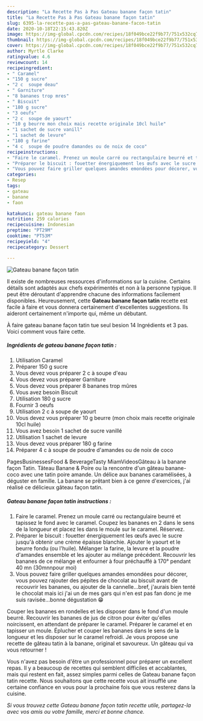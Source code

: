 ```yaml
---
description: "La Recette Pas à Pas Gateau banane façon tatin"
title: "La Recette Pas à Pas Gateau banane façon tatin"
slug: 6395-la-recette-pas-a-pas-gateau-banane-facon-tatin
date: 2020-10-18T22:15:43.820Z
image: https://img-global.cpcdn.com/recipes/18f049bce22f9b77/751x532cq70/gateau-banane-facon-tatin-photo-principale-de-la-recette.jpg
thumbnail: https://img-global.cpcdn.com/recipes/18f049bce22f9b77/751x532cq70/gateau-banane-facon-tatin-photo-principale-de-la-recette.jpg
cover: https://img-global.cpcdn.com/recipes/18f049bce22f9b77/751x532cq70/gateau-banane-facon-tatin-photo-principale-de-la-recette.jpg
author: Myrtle Clarke
ratingvalue: 4.6
reviewcount: 14
recipeingredient:
- " Caramel"
- "150 g sucre"
- "2 c  soupe deau"
- " Garniture"
- "8 bananes trop mres"
- " Biscuit"
- "180 g sucre"
- "3 oeufs"
- "2 c  soupe de yaourt"
- "10 g beurre mon choix mais recette originale 10cl huile"
- "1 sachet de sucre vanill"
- "1 sachet de levure"
- "180 g farine"
- "4 c  soupe de poudre damandes ou de noix de coco"
recipeinstructions:
- "Faire le caramel. Prenez un moule carré ou rectangulaire beurré et tapissez le fond avec le caramel. Coupez les bananes en 2 dans le sens de la longueur et placez les dans le moule sur le caramel. Réservez."
- "Préparer le biscuit : fouetter énergiquement les œufs avec le sucre jusqu&#39;à obtenir une crème épaisse blanchie. Ajouter le yaourt et le beurre fondu (ou l&#39;huile). Mélanger la farine, la levure et la poudre d&#39;amandes ensemble et les ajouter au mélange précédent. Recouvrir les bananes de ce mélange et enfourner à four préchauffé à 170° pendant 40 mn (30mnnpour moi)"
- "Vous pouvez faire griller quelques amandes emondées pour décorer, vous pouvez rajouter des pépites de chocolat au biscuit avant de recouvrir les bananes, ou ajouter de la cannelle...bref, j&#39;aurais bien tenté le chocolat mais ici j&#39;ai un de mes gars qui n&#39;en est pas fan donc je me suis ravisée...bonne dégustation 😁"
categories:
- Resep
tags:
- gateau
- banane
- faon

katakunci: gateau banane faon 
nutrition: 259 calories
recipecuisine: Indonesian
preptime: "PT29M"
cooktime: "PT53M"
recipeyield: "4"
recipecategory: Dessert

---
```



![Gateau banane façon tatin](https://img-global.cpcdn.com/recipes/18f049bce22f9b77/751x532cq70/gateau-banane-facon-tatin-photo-principale-de-la-recette.jpg)

Il existe de nombreuses ressources d'informations sur la cuisine. Certains détails sont adaptés aux chefs expérimentés et non à la personne typique. Il peut être déroutant d'apprendre chacune des informations facilement disponibles. Heureusement, cette <strong> Gateau banane façon tatin </strong> recette est facile à faire et vous donnera certainement d'excellentes suggestions. Ils aideront certainement n'importe qui, même un débutant.

<!--inarticleads1-->

À faire gateau banane façon tatin tue seul besion 14 Ingrédients et 3 pas. Voici comment vous faire cette.

##### Ingrédients de gateau banane façon tatin :

1. Utilisation  Caramel
1. Préparer 150 g sucre
1. Vous devez vous préparer 2 c à soupe d&#39;eau
1. Vous devez vous préparer  Garniture
1. Vous devez vous préparer 8 bananes trop mûres
1. Vous avez besoin  Biscuit
1. Utilisation 180 g sucre
1. Fournir 3 oeufs
1. Utilisation 2 c à soupe de yaourt
1. Vous devez vous préparer 10 g beurre (mon choix mais recette originale 10cl huile)
1. Vous avez besoin 1 sachet de sucre vanillé
1. Utilisation 1 sachet de levure
1. Vous devez vous préparer 180 g farine
1. Préparer 4 c à soupe de poudre d&#39;amandes ou de noix de coco


PagesBusinessesFood &amp; BeverageTasty MiamVideosGâteau à la banane façon Tatin. Tâteau Banane &amp; Poire ou la rencontre d&#39;un gâteau banane- coco avec une tatin poire amande. Un délice aux bananes caramélisées, à déguster en famille. La banane se prêtant bien à ce genre d&#39;exercices, j&#39;ai réalisé ce délicieux gâteau façon tatin. 

<!--inarticleads2-->

##### Gateau banane façon tatin instructions :

1. Faire le caramel. Prenez un moule carré ou rectangulaire beurré et tapissez le fond avec le caramel. Coupez les bananes en 2 dans le sens de la longueur et placez les dans le moule sur le caramel. Réservez.
1. Préparer le biscuit : fouetter énergiquement les œufs avec le sucre jusqu&#39;à obtenir une crème épaisse blanchie. Ajouter le yaourt et le beurre fondu (ou l&#39;huile). Mélanger la farine, la levure et la poudre d&#39;amandes ensemble et les ajouter au mélange précédent. Recouvrir les bananes de ce mélange et enfourner à four préchauffé à 170° pendant 40 mn (30mnnpour moi)
1. Vous pouvez faire griller quelques amandes emondées pour décorer, vous pouvez rajouter des pépites de chocolat au biscuit avant de recouvrir les bananes, ou ajouter de la cannelle...bref, j&#39;aurais bien tenté le chocolat mais ici j&#39;ai un de mes gars qui n&#39;en est pas fan donc je me suis ravisée...bonne dégustation 😁


Couper les bananes en rondelles et les disposer dans le fond d&#39;un moule beurré. Recouvrir les bananes de jus de citron pour éviter qu&#39;elles noircissent, en attendant de préparer le caramel. Préparer le caramel et en tapisser un moule. Éplucher et couper les bananes dans le sens de la longueur et les disposer sur le caramel refroidi. Je vous propose une recette de gâteau tatin à la banane, original et savoureux. Un gâteau qui va vous retourner ! 

<!--inarticleads1-->

<p>
Vous n'avez pas besoin d'être un professionnel pour préparer un excellent repas. Il y a beaucoup de recettes qui semblent difficiles et accablantes, mais qui restent en fait, assez simples parmi celles de Gateau banane façon tatin recette. Nous souhaitons que cette recette vous ait insufflé une certaine confiance en vous pour la prochaine fois que vous resterez dans la cuisine.
</p>

<p>
<i>Si vous trouvez cette Gateau banane façon tatin recette utile, partagez-la avec vos amis ou votre famille, merci et bonne chance.</i>
</p>
